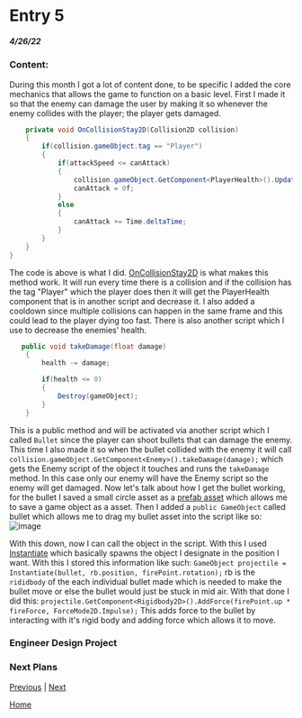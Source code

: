 # Entry 5
##### 4/26/22

### Content:
During this month I got a lot of content done, to be specific I added the core mechanics that allows the game to function on a basic level. First I made it so that the enemy can damage the user by making it so whenever the enemy collides with the player; the player gets damaged.

```C#
    private void OnCollisionStay2D(Collision2D collision)
    {
        if(collision.gameObject.tag == "Player")
        {
            if(attackSpeed <= canAttack)
            {
                collision.gameObject.GetComponent<PlayerHealth>().UpdateHealth(-attackDamage);
                canAttack = 0f;
            }
            else
            {
                canAttack += Time.deltaTime;
            }
        }
    }
}
```
The code is above is what I did. [OnCollisionStay2D](https://docs.unity3d.com/ScriptReference/MonoBehaviour.OnCollisionStay2D.html) is what makes this method work. It will run every time there is a collision and if the collision has the tag "Player" which the player does then it will get the PlayerHealth component that is in another script and decrease it. I also added a cooldown since multiple collisions can happen in the same frame and this could lead to the player dying too fast. There is also another script which I use to decrease the enemies' health.

```C#
   public void takeDamage(float damage)
    {
        health -= damage;

        if(health <= 0)
        {
            Destroy(gameObject);
        }
    }
  ```
  This is a public method and will be activated via another script which I called `Bullet` since the player can shoot bullets that can damage the enemy. This time I also made it so when the bullet collided with the enemy it will call `collision.gameObject.GetComponent<Enemy>().takeDamage(damage);` which gets the Enemy script of the object it touches and runs the `takeDamage` method. In this case only our enemy will have the Enemy script so the enemy will get damaged. Now let's talk about how I get the bullet working, for the bullet I saved a small circle asset as a [prefab asset](https://docs.unity3d.com/Manual/Prefabs.html) which allows me to save a game object as a asset. Then I added a `public GameObject` called bullet which allows me to drag my bullet asset into the script like so:
  ![image](https://user-images.githubusercontent.com/56265106/165414986-5810e0d3-f557-4af9-b872-f77fd64340b9.png)

With this down, now I can call the object in the script. With this I used [Instantiate](https://docs.unity3d.com/ScriptReference/Object.Instantiate.html) which basically spawns the object I designate in the position I want. With this I stored this information like such:
`GameObject projectile = Instantiate(bullet, rb.position, firePoint.rotation);` rb is the `rididbody` of the each individual bullet made which is needed to make the bullet move or else the bullet would just be stuck in mid air. With that done I did this:
`projectile.GetComponent<Rigidbody2D>().AddForce(firePoint.up * fireForce, ForceMode2D.Impulse);`
This adds force to the bullet by interacting with it's rigid body and adding force which allows it to move.

### Engineer Design Project

### Next Plans

[Previous](entry04.md) | [Next](entry06.md)

[Home](../README.md)
